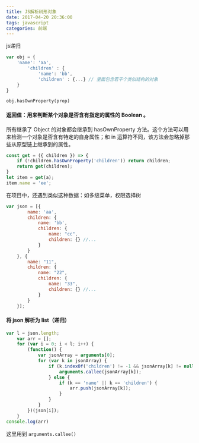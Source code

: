 ```yaml
---
title: JS解析树形对象
date: 2017-04-20 20:36:00
tags: javascript
categories: 前端
---
```


js递归

```javascript
var obj = {
	'name': 'aa',
    	'children' : {
        	'name': 'bb',
        	'children' : {...} // 里面包含若干个类似结构的对象
    }
}
```
`obj.hasOwnProperty(prop)`

#### 返回值：用来判断某个对象是否含有指定的属性的 Boolean 。

所有继承了 Object 的对象都会继承到 hasOwnProperty 方法。这个方法可以用来检测一个对象是否含有特定的自身属性；和 in 运算符不同，该方法会忽略掉那些从原型链上继承到的属性。

```javascript
const get = ({ children }) => {
    if (!children.hasOwnProperty('children')) return children;
    return get(children);
}
let item = get(a);
item.name = 'ee';
```
在项目中，还遇到类似这种数据：如多级菜单，权限选择树

```javascript
var json = [{
        name: 'aa',
        children: {
            name: 'bb',
            children: {
                name: "cc",
                children: {} //...
            }
        }
    }, {
        name: "11",
        children: {
            name: "22",
            children: {
                name: "33",
                children: {} //...
            }
        }
    }];

```
#### 将 json 解析为 list（递归）
<!-- more -->
```javascript
var l = json.length;
    var arr = [];
    for (var i = 0; i < l; i++) {
        (function() {
            var jsonArray = arguments[0];
            for (var k in jsonArray) {
                if (k.indexOf('children') != -1 && jsonArray[k] != null) {
                    arguments.callee(jsonArray[k]);
                } else {
                    if (k == 'name' || k == 'children') {
                        arr.push(jsonArray[k]);
                    }
                }
            }
        })(json[i]);
    }
console.log(arr)
```
这里用到 `arguments.callee()` 


